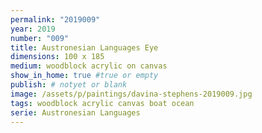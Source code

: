```yaml
---
permalink: "2019009"
year: 2019
number: "009"
title: Austronesian Languages Eye
dimensions: 100 x 185
medium: woodblock acrylic on canvas
show_in_home: true #true or empty
publish: # notyet or blank
image: /assets/p/paintings/davina-stephens-2019009.jpg
tags: woodblock acrylic canvas boat ocean
serie: Austronesian Languages
---
```

